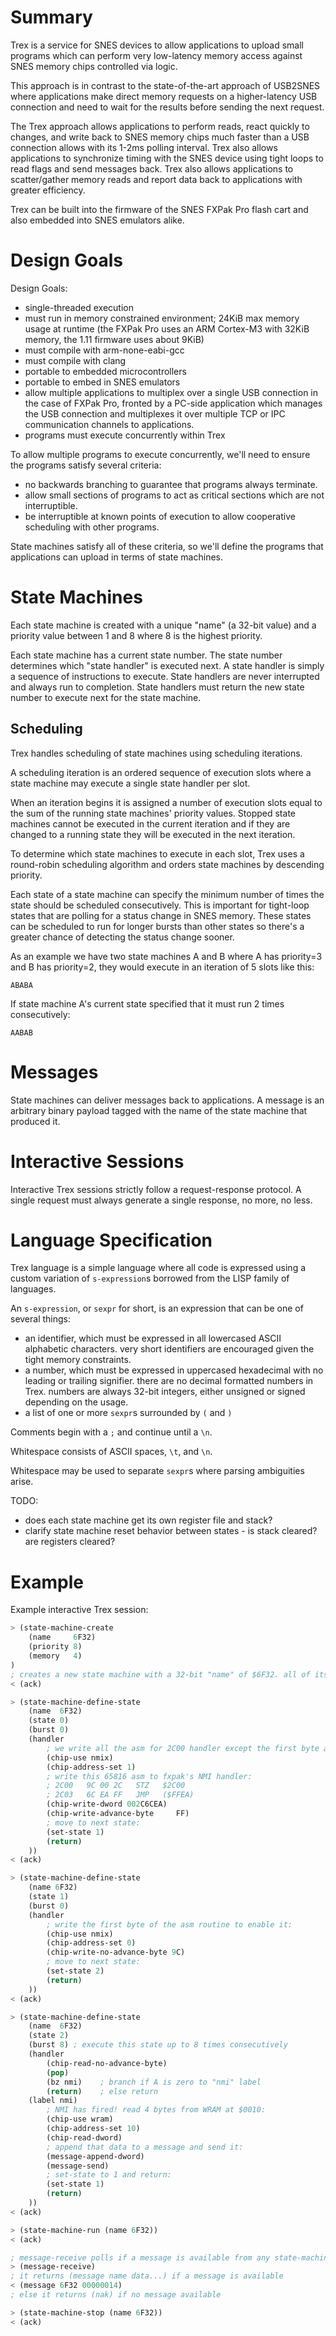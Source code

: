 # Summary

Trex is a service for SNES devices to allow applications to upload small programs which can perform very low-latency memory access against SNES memory chips controlled via logic.

This approach is in contrast to the state-of-the-art approach of USB2SNES where applications make direct memory requests on a higher-latency USB connection and need to wait for the results before sending the next request.

The Trex approach allows applications to perform reads, react quickly to changes, and write back to SNES memory chips much faster than a USB connection allows with its 1-2ms polling interval. Trex also allows applications to synchronize timing with the SNES device using tight loops to read flags and send messages back. Trex also allows applications to scatter/gather memory reads and report data back to applications with greater efficiency.

Trex can be built into the firmware of the SNES FXPak Pro flash cart and also embedded into SNES emulators alike.

# Design Goals

Design Goals:

  * single-threaded execution
  * must run in memory constrained environment; 24KiB max memory usage at runtime (the FXPak Pro uses an ARM Cortex-M3 with 32KiB memory, the 1.11 firmware uses about 9KiB)
  * must compile with arm-none-eabi-gcc
  * must compile with clang
  * portable to embedded microcontrollers
  * portable to embed in SNES emulators
  * allow multiple applications to multiplex over a single USB connection in the case of FXPak Pro, fronted by a PC-side application which manages the USB connection and multiplexes it over multiple TCP or IPC communication channels to applications.
  * programs must execute concurrently within Trex

To allow multiple programs to execute concurrently, we'll need to ensure the programs satisfy several criteria:

  * no backwards branching to guarantee that programs always terminate.
  * allow small sections of programs to act as critical sections which are not interruptible.
  * be interruptible at known points of execution to allow cooperative scheduling with other programs.

State machines satisfy all of these criteria, so we'll define the programs that applications can upload in terms of state machines.

# State Machines

Each state machine is created with a unique "name" (a 32-bit value) and a priority value between 1 and 8 where 8 is the highest priority.

Each state machine has a current state number. The state number determines which "state handler" is executed next. A state handler is simply a sequence of instructions to execute. State handlers are never interrupted and always run to completion. State handlers must return the new state number to execute next for the state machine.

## Scheduling

Trex handles scheduling of state machines using scheduling iterations.

A scheduling iteration is an ordered sequence of execution slots where a state machine may execute a single state handler per slot.

When an iteration begins it is assigned a number of execution slots equal to the sum of the running state machines' priority values. Stopped state machines cannot be executed in the current iteration and if they are changed to a running state they will be executed in the next iteration.

To determine which state machines to execute in each slot, Trex uses a round-robin scheduling algorithm and orders state machines by descending priority.

Each state of a state machine can specify the minimum number of times the state should be scheduled consecutively. This is important for tight-loop states that are polling for a status change in SNES memory. These states can be scheduled to run for longer bursts than other states so there's a greater chance of detecting the status change sooner.

As an example we have two state machines A and B where A has priority=3 and B has priority=2, they would execute in an iteration of 5 slots like this:

```
ABABA
```

If state machine A's current state specified that it must run 2 times consecutively:

```
AABAB
```

# Messages

State machines can deliver messages back to applications. A message is an arbitrary binary payload tagged with the name of the state machine that produced it.

# Interactive Sessions

Interactive Trex sessions strictly follow a request-response protocol. A single request must always generate a single response, no more, no less.

# Language Specification

Trex language is a simple language where all code is expressed using a custom variation of `s-expression`s borrowed from the LISP family of languages.

An `s-expression`, or `sexpr` for short, is an expression that can be one of several things:

  * an identifier, which must be expressed in all lowercased ASCII alphabetic characters. very short identifiers are encouraged given the tight memory constraints.
  * a number, which must be expressed in uppercased hexadecimal with no leading or trailing signifier. there are no decimal formatted numbers in Trex. numbers are always 32-bit integers, either unsigned or signed depending on the usage.
  * a list of one or more `sexpr`s surrounded by `(` and `)`

Comments begin with a `;` and continue until a `\n`.

Whitespace consists of ASCII spaces, `\t`, and `\n`.

Whitespace may be used to separate `sexpr`s where parsing ambiguities arise.

TODO:

* does each state machine get its own register file and stack?
* clarify state machine reset behavior between states - is stack cleared? are registers cleared?

# Example
Example interactive Trex session:

```lisp
> (state-machine-create
    (name     6F32)
    (priority 8)
    (memory   4)
)
; creates a new state machine with a 32-bit "name" of $6F32. all of its state handlers are cleared and it is set to the stopped status.
< (ack)

> (state-machine-define-state
    (name  6F32)
    (state 0)
    (burst 0)
    (handler
        ; we write all the asm for 2C00 handler except the first byte and then enable it with the final write to 2C00:
        (chip-use nmix)
        (chip-address-set 1)
        ; write this 65816 asm to fxpak's NMI handler:
        ; 2C00   9C 00 2C   STZ   $2C00
        ; 2C03   6C EA FF   JMP   ($FFEA)
        (chip-write-dword 002C6CEA)
        (chip-write-advance-byte     FF)
        ; move to next state:
        (set-state 1)
        (return)
    ))
< (ack)

> (state-machine-define-state
    (name 6F32)
    (state 1)
    (burst 0)
    (handler
        ; write the first byte of the asm routine to enable it:
        (chip-use nmix)
        (chip-address-set 0)
        (chip-write-no-advance-byte 9C)
        ; move to next state:
        (set-state 2)
        (return)
    ))
< (ack)

> (state-machine-define-state
    (name  6F32)
    (state 2)
    (burst 8) ; execute this state up to 8 times consecutively
    (handler
        (chip-read-no-advance-byte)
        (pop)
        (bz nmi)    ; branch if A is zero to "nmi" label
        (return)    ; else return
    (label nmi)
        ; NMI has fired! read 4 bytes from WRAM at $0010:
        (chip-use wram)
        (chip-address-set 10)
        (chip-read-dword)
        ; append that data to a message and send it:
        (message-append-dword)
        (message-send)
        ; set-state to 1 and return:
        (set-state 1)
        (return)
    ))
< (ack)

> (state-machine-run (name 6F32))
< (ack)

; message-receive polls if a message is available from any state-machine
> (message-receive)
; it returns (message name data...) if a message is available
< (message 6F32 00000014)
; else it returns (nak) if no message available

> (state-machine-stop (name 6F32))
< (ack)
```
